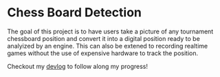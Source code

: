 # Chess Board Detection
The goal of this project is to have users take a picture of any tournament chessboard position and convert it into a digital position ready to be analyized by an engine. This can also be extened to recording realtime games without the use of expensive hardware to track the position.

Checkout my [devlog](_devlog/DEVLOG.md) to follow along my progress!
